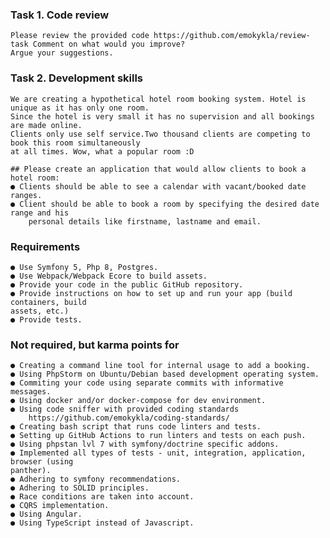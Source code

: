 ### Task 1. Code review
    Please review the provided code https://github.com/emokykla/review-task Comment on what would you improve? 
    Argue your suggestions.

### Task 2. Development skills

    We are creating a hypothetical hotel room booking system. Hotel is unique as it has only one room.
    Since the hotel is very small it has no supervision and all bookings are made online. 
    Clients only use self service.Two thousand clients are competing to book this room simultaneously 
    at all times. Wow, what a popular room :D

    ## Please create an application that would allow clients to book a hotel room:
    ● Clients should be able to see a calendar with vacant/booked date ranges.
    ● Client should be able to book a room by specifying the desired date range and his 
        personal details like firstname, lastname and email.

### Requirements

    ● Use Symfony 5, Php 8, Postgres.
    ● Use Webpack/Webpack Ecore to build assets.
    ● Provide your code in the public GitHub repository.
    ● Provide instructions on how to set up and run your app (build containers, build
    assets, etc.)
    ● Provide tests.

### Not required, but karma points for

    ● Creating a command line tool for internal usage to add a booking.
    ● Using PhpStorm on Ubuntu/Debian based development operating system.
    ● Commiting your code using separate commits with informative messages.
    ● Using docker and/or docker-compose for dev environment.
    ● Using code sniffer with provided coding standards
        https://github.com/emokykla/coding-standards/
    ● Creating bash script that runs code linters and tests.
    ● Setting up GitHub Actions to run linters and tests on each push.
    ● Using phpstan lvl 7 with symfony/doctrine specific addons.
    ● Implemented all types of tests - unit, integration, application, browser (using
    panther).
    ● Adhering to symfony recommendations.
    ● Adhering to SOLID principles.
    ● Race conditions are taken into account.
    ● CQRS implementation.
    ● Using Angular.
    ● Using TypeScript instead of Javascript.
